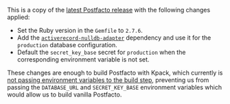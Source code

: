This is a copy of the [latest Postfacto
release](https://github.com/pivotal/postfacto/releases) with the following
changes applied:

-   Set the Ruby version in the `Gemfile` to `2.7.6`.
-   Add the [`activerecord-nulldb-adapter`](https://github.com/nulldb/nulldb)
    dependency and use it for the `production` database configuration.
-   Default the `secret_key_base` secret for `production` when the corresponding
    environment variable is not set.

These changes are enough to build Postfacto with Kpack, which currently is [not
passing environment variables to the build
step](https://github.com/pivotal/kpack/issues/995), preventing us from passing
the `DATABASE_URL` and `SECRET_KEY_BASE` environment variables which would
allow us to build vanilla Postfacto.
